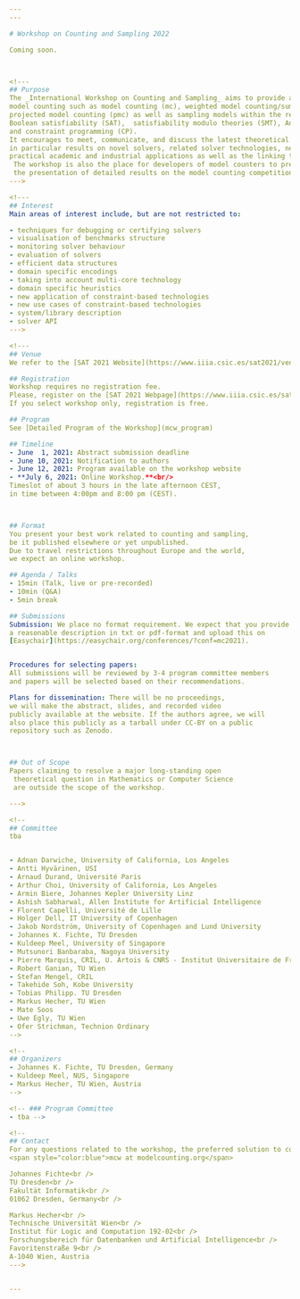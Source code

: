 ```yaml
---
---

# Workshop on Counting and Sampling 2022

Coming soon.



<!---
## Purpose
The _International Workshop on Counting and Sampling_ aims to provide a venue for researchers working on
model counting such as model counting (mc), weighted model counting/sum of products (wmc), 
projected model counting (pmc) as well as sampling models within the realm but not restricting to 
Boolean satisfiability (SAT),  satisfiability modulo theories (SMT), Answer set programming (ASP), 
and constraint programming (CP). 
It encourages to meet, communicate, and discuss the latest theoretical and practical results, 
in particular results on novel solvers, related solver technologies, new theoretical advances, 
practical academic and industrial applications as well as the linking theory and practice. 
 The workshop is also the place for developers of model counters to present their solvers and 
 the presentation of detailed results on the model counting competition.
--->

<!---
## Interest
Main areas of interest include, but are not restricted to:

- techniques for debugging or certifying solvers
- visualisation of benchmarks structure
- monitoring solver behaviour
- evaluation of solvers
- efficient data structures
- domain specific encodings
- taking into account multi-core technology
- domain specific heuristics
- new application of constraint-based technologies
- new use cases of constraint-based technologies
- system/library description
- solver API
--->

<!---
## Venue
We refer to the [SAT 2021 Website](https://www.iiia.csic.es/sat2021/venue/).

## Registration
Workshop requires no registration fee. 
Please, register on the [SAT 2021 Webpage](https://www.iiia.csic.es/sat2021/registration/).
If you select workshop only, registration is free.

## Program
See [Detailed Program of the Workshop](mcw_program)

## Timeline
- June  1, 2021: Abstract submission deadline
- June 10, 2021: Notification to authors
- June 12, 2021: Program available on the workshop website
- **July 6, 2021: Online Workshop.**<br/>
Timeslot of about 3 hours in the late afternoon CEST, 
in time between 4:00pm and 8:00 pm (CEST). 



## Format
You present your best work related to counting and sampling,
be it published elsewhere or yet unpublished. 
Due to travel restrictions throughout Europe and the world, 
we expect an online workshop.

## Agenda / Talks
- 15min (Talk, live or pre-recorded)
- 10min (Q&A)
- 5min break

## Submissions
Submission: We place no format requirement. We expect that you provide
a reasonable description in txt or pdf-format and upload this on 
[Easychair](https://easychair.org/conferences/?conf=mc2021).


Procedures for selecting papers: 
All submissions will be reviewed by 3-4 program committee members 
and papers will be selected based on their recommendations.

Plans for dissemination: There will be no proceedings, 
we will make the abstract, slides, and recorded video 
publicly available at the website. If the authors agree, we will
also place this publicly as a tarball under CC-BY on a public 
repository such as Zenodo.



## Out of Scope
Papers claiming to resolve a major long-standing open
 theoretical question in Mathematics or Computer Science 
 are outside the scope of the workshop.

--->

<!--
## Committee
tba


- Adnan Darwiche, University of California, Los Angeles
- Antti Hyvärinen, USI
- Arnaud Durand, Université Paris
- Arthur Choi, University of California, Los Angeles
- Armin Biere, Johannes Kepler University Linz
- Ashish Sabharwal, Allen Institute for Artificial Intelligence
- Florent Capelli, Université de Lille
- Holger Dell, IT University of Copenhagen
- Jakob Nordström, University of Copenhagen and Lund University
- Johannes K. Fichte, TU Dresden
- Kuldeep Meel, University of Singapore 
- Mutsunori Banbaraba, Nagoya University
- Pierre Marquis, CRIL, U. Artois & CNRS - Institut Universitaire de France
- Robert Ganian, TU Wien
- Stefan Mengel, CRIL
- Takehide Soh, Kobe University
- Tobias Philipp. TU Dresden
- Markus Hecher, TU Wien
- Mate Soos
- Uwe Egly, TU Wien
- Ofer Strichman, Technion Ordinary
-->

<!--
## Organizers
- Johannes K. Fichte, TU Dresden, Germany
- Kuldeep Meel, NUS, Singapore
- Markus Hecher, TU Wien, Austria
-->

<!-- ### Program Committee
- tba -->

<!--
## Contact 
For any questions related to the workshop, the preferred solution to contact the organizers is to send an email to 
<span style="color:blue">mcw at modelcounting.org</span>

Johannes Fichte<br />
TU Dresden<br />
Fakultät Informatik<br />
01062 Dresden, Germany<br />	

Markus Hecher<br />
Technische Universität Wien<br />
Institut für Logic and Computation 192-02<br />
Forschungsbereich für Datenbanken und Artificial Intelligence<br />
Favoritenstraße 9<br />
A-1040 Wien, Austria
--->


---
```

